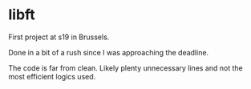 # libft
First project at s19 in Brussels.

Done in a bit of a rush since I was approaching the deadline.

The code is far from clean. Likely plenty unnecessary lines and not the most efficient logics used.
